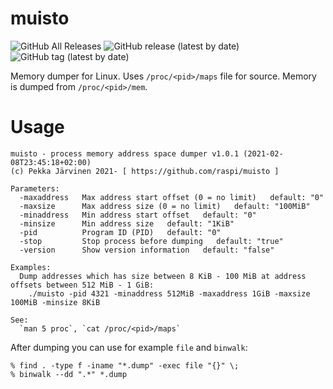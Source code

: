 # muisto

![GitHub All Releases](https://img.shields.io/github/downloads/raspi/muisto/total?style=for-the-badge)
![GitHub release (latest by date)](https://img.shields.io/github/v/release/raspi/muisto?style=for-the-badge)
![GitHub tag (latest by date)](https://img.shields.io/github/v/tag/raspi/muisto?style=for-the-badge)

Memory dumper for Linux. Uses `/proc/<pid>/maps` file for source. Memory is dumped from `/proc/<pid>/mem`.

# Usage

```
muisto - process memory address space dumper v1.0.1 (2021-02-08T23:45:18+02:00)
(c) Pekka Järvinen 2021- [ https://github.com/raspi/muisto ]

Parameters:
  -maxaddress   Max address start offset (0 = no limit)   default: "0"
  -maxsize      Max address size (0 = no limit)   default: "100MiB"
  -minaddress   Min address start offset   default: "0"
  -minsize      Min address size   default: "1KiB"
  -pid          Program ID (PID)   default: "0"
  -stop         Stop process before dumping   default: "true"
  -version      Show version information   default: "false"

Examples:
  Dump addresses which has size between 8 KiB - 100 MiB at address offsets between 512 MiB - 1 GiB:
    ./muisto -pid 4321 -minaddress 512MiB -maxaddress 1GiB -maxsize 100MiB -minsize 8KiB

See:
  `man 5 proc`, `cat /proc/<pid>/maps`
```

After dumping you can use for example `file` and `binwalk`:

    % find . -type f -iname "*.dump" -exec file "{}" \;
    % binwalk --dd ".*" *.dump
    
    
